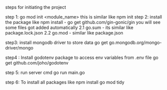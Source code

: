 steps for initiating the project

step 1: go mod init <module_name>
this is similar like npm init
step 2: install the package like npm install - go get github.com/gin-gonic/gin
you will see some files got added automatically
2.1 go.sum - its similar like package.lock.json
2.2 go.mod - similar like package.json

step3: install mongodb driver to store data
go get go.mongodb.org/mongo-driver/mongo

step4 : Install godotenv package to access env variables from .env file
go get github.com/joho/godotenv

step 5: run server cmd
go run main.go

step 6: To install all packages like npm install
go mod tidy
